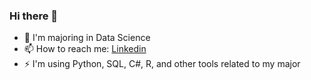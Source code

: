 ### Hi there 👋

- 🌱 I'm majoring in Data Science
- 📫 How to reach me: [Linkedin](https://www.linkedin.com/in/nguyenquynhkhanhha/)
- ⚡ I'm using Python, SQL, C#, R, and other tools related to my major
